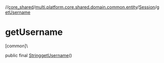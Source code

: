 //[core_shared](../../../index.md)/[multi.platform.core.shared.domain.common.entity](../index.md)/[Session](index.md)/[getUsername](get-username.md)

# getUsername

[common]\

public final [String](https://docs.oracle.com/javase/8/docs/api/java/lang/String.html)[getUsername](get-username.md)()
